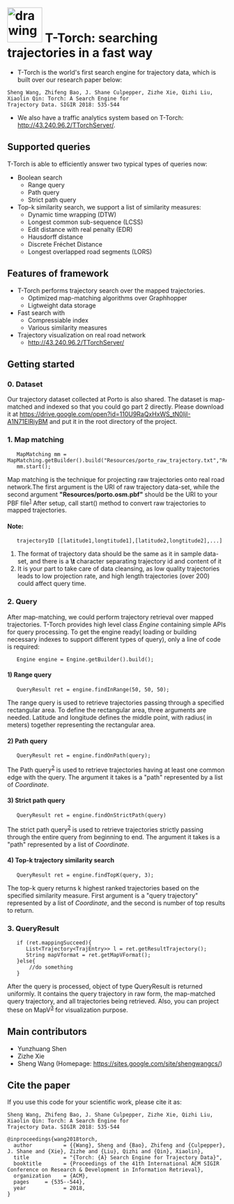 # <img src="https://github.com/tgbnhy/torch-trajectory/blob/developing/t4.png" alt="drawing" width="80"/>  T-Torch: searching trajectories in a fast way
* T-Torch is the world's first search engine for trajectory data, which is built over our research paper below:
```
Sheng Wang, Zhifeng Bao, J. Shane Culpepper, Zizhe Xie, Qizhi Liu, Xiaolin Qin: Torch: A Search Engine for 
Trajectory Data. SIGIR 2018: 535-544
```
* We also have a traffic analytics system based on T-Torch: http://43.240.96.2/TTorchServer/.

## Supported queries 
T-Torch is able to efficiently answer two typical types of queries now:
* Boolean search
  * Range query
  * Path query
  * Strict path query
* Top-k similarity search, we support a list of similarity measures:
  * Dynamic time wrapping (DTW)
  * Longest common sub-sequence (LCSS)
  * Edit distance with real penalty (EDR)
  * Hausdorff distance
  * Discrete Fréchet Distance
  * Longest overlapped road segments (LORS)

## Features of framework
* T-Torch performs trajectory search over the mapped trajectories.
  * Optimized map-matching algorithms over Graphhopper
  * Ligtweight data storage
* Fast search with
  * Compressiable index
  * Various similarity measures
* Trajectory visualization on real road network
  * http://43.240.96.2/TTorchServer/


## Getting started
### 0. Dataset
Our trajectory dataset collected at Porto is also shared. 
The dataset is map-matched and indexed so that you could go part 2 directly.
Please download it at https://drive.google.com/open?id=110U9RaQxHxWS_tN0IjI-A1N71ElRiyBM
and put it in the root directory of the project.

### 1. Map matching

```
   MapMatching mm = MapMatching.getBuilder().build("Resources/porto_raw_trajectory.txt","Resources/porto.osm.pbf");
   mm.start();
```

Map matching is the technique for projecting raw trajectories onto real road network.The first argument is the URI of raw trajectory data-set, while the second argument **"Resources/porto.osm.pbf"** should be the URI to your PBF file<sup>[1]</sup>
After setup, call start() method to convert raw trajectories to mapped trajectories.

#### Note:
```
   trajectoryID [[latitude1,longtitude1],[latitude2,longtitude2],...]
```
 1. The format of trajectory data should be the same as it in sample data-set, and there is a **\t** character separating trajectory id and content of it
 2. It is your part to take care of data cleansing, as low quality trajectories leads to low projection rate, and high length trajectories (over 200) could affect query time.


### 2. Query
After map-matching, we could perform trajectory retrieval over mapped trajectories. T-Torch provides high level class *Engine* containing simple APIs for query processing. 
To get the engine ready( loading or building necessary indexes to support different types of query), 
only a line of code is required: 
```
   Engine engine = Engine.getBuilder().build();
``` 

#### 1) Range query
```
   QueryResult ret = engine.findInRange(50, 50, 50);
```
The range query is used to retrieve trajectories passing through a specified rectangular area. To define the rectangular area, three arguments are needed. 
Latitude and longitude defines the middle point, with radius( in meters) together representing the rectangular area.

#### 2) Path query
```
   QueryResult ret = engine.findOnPath(query);
```
The Path query<sup>[2]</sup> is used to retrieve trajectories having at least one common edge with the query.
The argument it takes is a "path" represented by a list of *Coordinate*.

#### 3) Strict path query
```
   QueryResult ret = engine.findOnStrictPath(query)
```
The strict path query<sup>[2]</sup> is used to retrieve trajectories strictly passing through the entire query from beginning to end.
The argument it takes is a "path" represented by a list of *Coordinate*.

#### 4) Top-k trajectory similarity search
```
   QueryResult ret = engine.findTopK(query, 3);
```
The top-k query returns
k highest ranked trajectories based on the specified similarity measure.
First argument is a "query trajectory" represented by a list of *Coordinate*, 
and the second is number of top results to return.

### 3. QueryResult
```
   if (ret.mappingSucceed){
      List<Trajectory<TrajEntry>> l = ret.getResultTrajectory();
      String mapVformat = ret.getMapVFormat();
   }else{
       //do something
   }
```

After the query is processed, object of type QueryResult is returned uniformly. 
It contains the query trajectory in raw form, the map-matched query trajectory, and all trajectories being retrieved. Also, you can project these on MapV<sup>[3]</sup> for visualization purpose.



## Main contributors
  * Yunzhuang Shen
  * Zizhe Xie
  * Sheng Wang (Homepage: https://sites.google.com/site/shengwangcs/)

## Cite the paper
If you use this code for your scientific work, please cite it as:

```
Sheng Wang, Zhifeng Bao, J. Shane Culpepper, Zizhe Xie, Qizhi Liu, Xiaolin Qin: Torch: A Search Engine for 
Trajectory Data. SIGIR 2018: 535-544
```

```
@inproceedings{wang2018torch,
  author          = {{Wang}, Sheng and {Bao}, Zhifeng and {Culpepper}, J. Shane and {Xie}, Zizhe and {Liu}, Qizhi and {Qin}, Xiaolin},
  title           = "{Torch: {A} Search Engine for Trajectory Data}",
  booktitle       = {Proceedings of the 41th International ACM SIGIR Conference on Research & Development in Information Retrieval},
  organization    = {ACM},
  pages     = {535--544},
  year            = 2018,
}
```

[1]: https://wiki.openstreetmap.org/wiki/PBF_Format
[2]: https://dl.acm.org/citation.cfm?id=2666413 "Krogh, B., Pelekis, N., Theodoridis, Y., & Torp, K. (2014, November). Path-based queries on trajectory data. In Proceedings of the 22nd ACM SIGSPATIAL International Conference on Advances in Geographic Information Systems (pp. 341-350). ACM."
[3]: http://mapv.baidu.com/

